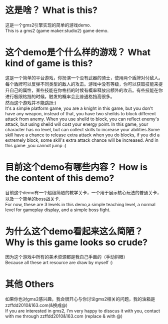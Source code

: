 # 这是啥？ What is this?
这是一个gms2引擎实现的简单的游戏demo.  
This is a gms2 (game maker:studio2) game demo.  
# 这个demo是个什么样的游戏？ What kind of game is this?
这是一个简单的平台游戏，你扮演一个没有武器的骑士，使用两个盾牌对付敌人。每个盾牌可以反弹不同类型的敌人的攻击。游戏中没有等级，你可以获取技能来提升自己的属性，某些技能在你格挡的时候有概率释放出额外的攻击。有些技能在你进行极限格挡的时候，触发的概率会比普通格挡高很多。  
然而这个游戏并不能跳跃:)  
It's a simple platform game, you are a knight in this game, but you don't have any weapon, instead of that, you have two sheilds to block different attack from anemy. When you use sheild to block, you can reflect enemy's attack, but using sheild will cost your energy point.
In this game, your character has no level, but can collect skills to increase your abilities.Some skill have a chance to release extra attack when you do blocks, if you did a extremely block, some skill's extra attack chance will be increased.
And in this game ,you cannot jump :)  
# 目前这个demo有哪些内容？ How is the content of this demo?
目前这个demo有一个超级简陋的教学关卡，一个用于展示核心玩法的普通关卡，以及一个简单的boss战关卡.  
For now, these are 3 levels in this demo,a simple teaching level, a normal level for gameplay display, and a simple boss fight.
# 为什么这个demo看起来这么简陋？ Why is this game looks so crude?
因为这个游戏中所有的美术资源都是我自己手画的（手动斜眼）  
Because all these art resource are draw by myself :)
# 其他 Others
如果你也对gms2感兴趣，我会很开心与你讨论gms2相关的问题，我的油箱是zzffdd2010&163.com(&换成@)  
If you are interested in gms2, I'm very happy to disscus it with you, contact with me through zzffdd2010&163.com (replace & with @)
